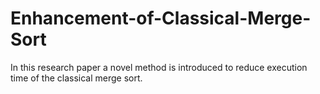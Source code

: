 # Enhancement-of-Classical-Merge-Sort
In this research paper a novel method is  introduced to reduce execution time of the  classical merge sort. 
